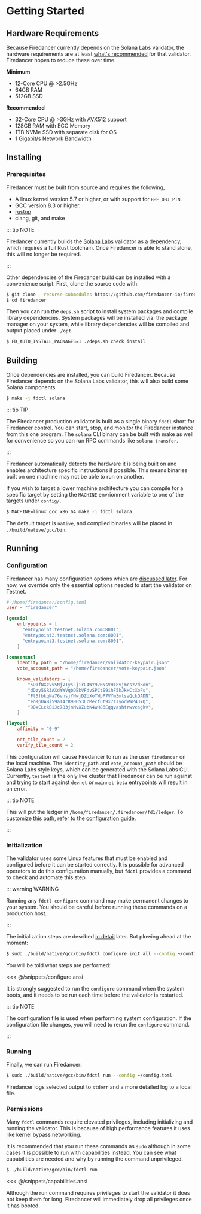 # Getting Started

## Hardware Requirements

Because Firedancer currently depends on the Solana Labs validator, the
hardware requirements are at least [what's
recommended](https://docs.solana.com/running-validator/validator-reqs)
for that validator. Firedancer hopes to reduce these over time.

**Minimum**

- 12-Core CPU @ >2.5GHz
- 64GB RAM
- 512GB SSD

**Recommended**

- 32-Core CPU @ >3GHz with AVX512 support
- 128GB RAM with ECC Memory
- 1TB NVMe SSD with separate disk for OS
- 1 Gigabit/s Network Bandwidth

## Installing

### Prerequisites

Firedancer must be built from source and requires the following,

 - A linux kernel version 5.7 or higher, or with support for
   `BPF_OBJ_PIN`.
 - GCC version 8.3 or higher.
 - [rustup](https://rustup.rs/)
 - clang, git, and make

::: tip NOTE

Firedancer currently builds the [Solana
Labs](https://docs.solana.com/running-validator/validator-reqs)
validator as a dependency, which requires a full Rust toolchain. Once
Firedancer is able to stand alone, this will no longer be required.

:::

Other dependencies of the Firedancer build can be installed with a
convenience script. First, clone the source code with:

```sh [bash]
$ git clone --recurse-submodules https://github.com/firedancer-io/firedancer.git
$ cd firedancer
```

Then you can run the `deps.sh` script to install system packages and
compile library dependencies. System packages will be installed via. the
package manager on your system, while library dependencies will be
compiled and output placed under `./opt`.

```sh [bash]
$ FD_AUTO_INSTALL_PACKAGES=1 ./deps.sh check install
```

## Building
Once dependencies are installed, you can build Firedancer. Because
Firedancer depends on the Solana Labs validator, this will also build
some Solana components.

```sh [bash]
$ make -j fdctl solana
```

::: tip TIP

The Firedancer production validator is built as a single binary `fdctl`
short for Firedancer control. You can start, stop, and monitor the
Firedancer instance from this one program. The `solana` CLI binary can
be built with make as well for convenience so you can run RPC commands
like `solana transfer`.

:::

Firedancer automatically detects the hardware it is being built on and
enables architecture specific instructions if possible. This means
binaries built on one machine may not be able to run on another.

If you wish to target a lower machine architecture you can compile for a
specific target by setting the `MACHINE` envrionment variable to one of
the targets under `config/`.

```sh [bash]
$ MACHINE=linux_gcc_x86_64 make -j fdctl solana
```

The default target is `native`, and compiled binaries will be placed in
`./build/native/gcc/bin`.

## Running

### Configuration

Firedancer has many configuration options which are [discussed
later](/guide/configuring.md). For now, we override only the essential
options needed to start the validator on Testnet.

```toml [bash]
# /home/firedancer/config.toml
user = "firedancer"

[gossip]
    entrypoints = [
      "entrypoint.testnet.solana.com:8001",
      "entrypoint2.testnet.solana.com:8001",
      "entrypoint3.testnet.solana.com:8001",
    ]

[consensus]
    identity_path = "/home/firedancer/validator-keypair.json"
    vote_account_path = "/home/firedancer/vote-keypair.json"

    known_validators = [
        "5D1fNXzvv5NjV1ysLjirC4WY92RNsVH18vjmcszZd8on",
        "dDzy5SR3AXdYWVqbDEkVFdvSPCtS9ihF5kJkHCtXoFs",
        "Ft5fbkqNa76vnsjYNwjDZUXoTWpP7VYm3mtsaQckQADN",
        "eoKpUABi59aT4rR9HGS3LcMecfut9x7zJyodWWP43YQ",
        "9QxCLckBiJc783jnMvXZubK4wH86Eqqvashtrwvcsgkv",
    ]

[layout]
    affinity = "0-9"

    net_tile_count = 2
    verify_tile_count = 2
```

This configuration will cause Firedancer to run as the user `firedancer`
on the local machine. The `identity_path` and `vote_account_path` should
be Solana Labs style keys, which can be generated with the Solana Labs
CLI. Currently, `testnet` is the only live cluster that Firedancer can
be run against and trying to start against `devnet` or `mainnet-beta`
entrypoints will result in an error.

::: tip NOTE

This will put the ledger in `/home/firedancer/.firedancer/fd1/ledger`.
To customize this path, refer to the [configuration
guide](/guide/configuring.md#ledger).

:::

### Initialization

The validator uses some Linux features that must be enabled and
configured before it can be started correctly. It is possible for
advanced operators to do this configuration manually, but `fdctl`
provides a command to check and automate this step.

::: warning WARNING

Running any `fdctl configure` command may make permanent changes to your
system. You should be careful before running these commands on a
production host.

:::

The initialization steps are desribed [in detail](/guide/initializing.md)
later. But plowing ahead at the moment:

```sh [bash]
$ sudo ./build/native/gcc/bin/fdctl configure init all --config ~/config.toml
```

You will be told what steps are performed:

<<< @/snippets/configure.ansi

It is strongly suggested to run the `configure` command when the system
boots, and it needs to be run each time before the validator is restarted.

::: tip NOTE

The configuration file is used when performing system configuration. If
the configuration file changes, you will need to rerun the `configure`
command.

:::

### Running

Finally, we can run Firedancer:

```sh [bash]
$ sudo ./build/native/gcc/bin/fdctl run --config ~/config.toml
```

Firedancer logs selected output to `stderr` and a more detailed log to a
local file.

### Permissions

Many `fdctl` commands require elevated privileges, including
initializing and running the validator. This is because of high
performance features it uses like kernel bypass networking.

It is recommended that you run these commands as `sudo` although in some
cases it is possible to run with capabilities instead. You can see what
capabilities are needed and why by running the command unprivileged.

```sh [bash]
$ ./build/native/gcc/bin/fdctl run
```

<<< @/snippets/capabilities.ansi

Although the run command requires privileges to start the validator it
does not keep them for long. Firedancer will immediately drop all
privileges once it has booted.
